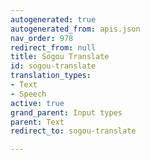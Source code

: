 ```yaml
---
autogenerated: true
autogenerated_from: apis.json
nav_order: 978
redirect_from: null
title: Sogou Translate
id: sogou-translate
translation_types:
- Text
- Speech
active: true
grand_parent: Input types
parent: Text
redirect_to: sogou-translate

---
```


